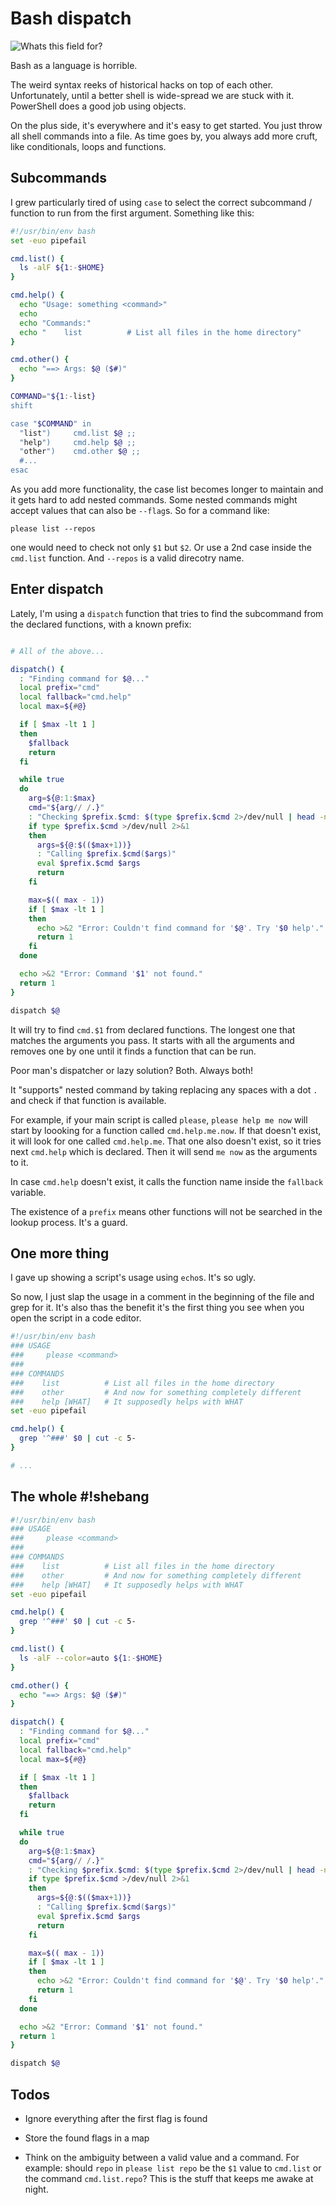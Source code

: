 <!-- date: 2020-08-13 -->

# Bash dispatch

![Whats this field for?](https://img.shields.io/badge/Tag-bash-brightgreen)


Bash as a language is horrible.

The weird syntax reeks of historical hacks on top of each other.
Unfortunately, until a better shell is wide-spread we are stuck with it.
PowerShell does a good job using objects.

On the plus side, it's everywhere and it's easy to get started. You just
throw all shell commands into a file. As time goes by, you always add
more cruft, like conditionals, loops and functions.


## Subcommands

I grew particularly tired of using `case` to select the correct
subcommand / function to run from the first argument. Something like
this:

```bash
#!/usr/bin/env bash
set -euo pipefail

cmd.list() {
  ls -alF ${1:-$HOME}
}

cmd.help() {
  echo "Usage: something <command>"
  echo
  echo "Commands:"
  echo "    list          # List all files in the home directory"
}

cmd.other() {
  echo "==> Args: $@ ($#)"
}

COMMAND="${1:-list}
shift

case "$COMMAND" in
  "list")     cmd.list $@ ;;
  "help")     cmd.help $@ ;;
  "other")    cmd.other $@ ;;
  #...
esac
```

As you add more functionality, the case list becomes longer to maintain
and it gets hard to add nested commands. Some nested commands might
accept values that can also be `--flag`s. So for a command like:

    please list --repos

one would need to check not only `$1` but `$2`. Or use a 2nd case inside
the `cmd.list` function. And `--repos` is a valid direcotry name.


## Enter dispatch

Lately, I'm using a `dispatch` function that tries to find the
subcommand from the declared functions, with a known prefix:

```bash

# All of the above...

dispatch() {
  : "Finding command for $@..."
  local prefix="cmd"
  local fallback="cmd.help"
  local max=${#@}

  if [ $max -lt 1 ]
  then
    $fallback
    return
  fi

  while true
  do
    arg=${@:1:$max}
    cmd="${arg// /.}"
    : "Checking $prefix.$cmd: $(type $prefix.$cmd 2>/dev/null | head -n 1)"
    if type $prefix.$cmd >/dev/null 2>&1
    then
      args=${@:$(($max+1))}
      : "Calling $prefix.$cmd($args)"
      eval $prefix.$cmd $args
      return
    fi

    max=$(( max - 1))
    if [ $max -lt 1 ]
    then
      echo >&2 "Error: Couldn't find command for '$@'. Try '$0 help'."
      return 1
    fi
  done

  echo >&2 "Error: Command '$1' not found."
  return 1
}

dispatch $@

```

It will try to find `cmd.$1` from declared functions. The longest one
that matches the arguments you pass. It starts with all the arguments
and removes one by one until it finds a function that can be run.

Poor man's dispatcher or lazy solution? Both. Always both!

It "supports" nested command by taking replacing any spaces with a
dot `.` and check if that function is available.

For example, if your main script is called `please`, `please help me
now` will start by loooking for a function called `cmd.help.me.now`. If
that doesn't exist, it will look for one called `cmd.help.me`. That one
also doesn't exist, so it tries next `cmd.help` which is declared. Then
it will send `me now` as the arguments to it.

In case `cmd.help` doesn't exist, it calls the function name inside the
`fallback` variable.

The existence of a `prefix` means other functions will not be searched
in the lookup process. It's a guard.


## One more thing

I gave up showing a script's usage using `echo`s. It's so ugly.

So now, I just slap the usage in a comment in the beginning of the file
and grep for it. It's also thas the benefit it's the first thing you see
when you open the script in a code editor.

```bash
#!/usr/bin/env bash
### USAGE
###     please <command>
###
### COMMANDS
###    list          # List all files in the home directory
###    other         # And now for something completely different
###    help [WHAT]   # It supposedly helps with WHAT
set -euo pipefail

cmd.help() {
  grep '^###' $0 | cut -c 5-
}

# ...
```


## The whole #!shebang

```bash
#!/usr/bin/env bash
### USAGE
###     please <command>
###
### COMMANDS
###    list          # List all files in the home directory
###    other         # And now for something completely different
###    help [WHAT]   # It supposedly helps with WHAT
set -euo pipefail

cmd.help() {
  grep '^###' $0 | cut -c 5-
}

cmd.list() {
  ls -alF --color=auto ${1:-$HOME}
}

cmd.other() {
  echo "==> Args: $@ ($#)"
}

dispatch() {
  : "Finding command for $@..."
  local prefix="cmd"
  local fallback="cmd.help"
  local max=${#@}

  if [ $max -lt 1 ]
  then
    $fallback
    return
  fi

  while true
  do
    arg=${@:1:$max}
    cmd="${arg// /.}"
    : "Checking $prefix.$cmd: $(type $prefix.$cmd 2>/dev/null | head -n 1)"
    if type $prefix.$cmd >/dev/null 2>&1
    then
      args=${@:$(($max+1))}
      : "Calling $prefix.$cmd($args)"
      eval $prefix.$cmd $args
      return
    fi

    max=$(( max - 1))
    if [ $max -lt 1 ]
    then
      echo >&2 "Error: Couldn't find command for '$@'. Try '$0 help'."
      return 1
    fi
  done

  echo >&2 "Error: Command '$1' not found."
  return 1
}

dispatch $@
```


## Todos

- Ignore everything after the first flag is found

- Store the found flags in a map

- Think on the ambiguity between a valid value and a command. For
  example: should `repo` in `please list repo` be the `$1` value
  to `cmd.list` or the command `cmd.list.repo`? This is the stuff
  that keeps me awake at night.
